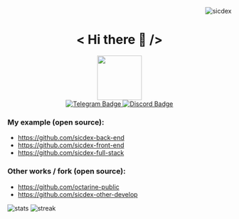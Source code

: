  <p align="right"> <img src="https://komarev.com/ghpvc/?username=sicdex&label=Profile%20views&color=0e75b6&style=flat" alt="sicdex" /> </p>
<h1 align="center"> < Hi there 👋 /> </h1>

<div id="header" align="center">
  <img src="https://media2.giphy.com/media/CAIgh8LKFbIciGx5Qe/giphy.gif?cid=ecf05e473nho6yps4f9kgnqq2lrv80z7c9vng5lsc10buoe5&rid=giphy.gif&ct=s" width="100"/>
</div>

<div id="badges" align="center">
  <a href="https://t.me/slcdex" target="_blank">
    <img src="https://img.shields.io/badge/Telegram-red?style=for-the-badge&logo=telegram&logoColor=white" alt="Telegram Badge"/>
  </a>
  <a href="https://discord.gg/SicdeX#7902" target="_blank">
    <img src="https://img.shields.io/badge/Discord-red?style=for-the-badge&logo=discord&logoColor=white" alt="Discord Badge"/>
  </a>
</div>


### My example (open source):
+ https://github.com/sicdex-back-end
+ https://github.com/sicdex-front-end
+ https://github.com/sicdex-full-stack

### Other works / fork (open source):
+ https://github.com/octarine-public
+ https://github.com/sicdex-other-develop

<div id="footer">
   <img src="https://github-readme-stats.vercel.app/api?username=Sicdex&theme=react&show_icons=true&hide_border=true&count_private=true" alt="stats" />
   <img src="https://github-readme-streak-stats.herokuapp.com/?user=Sicdex&theme=react&hide_border=true" alt="streak" />
</div>
